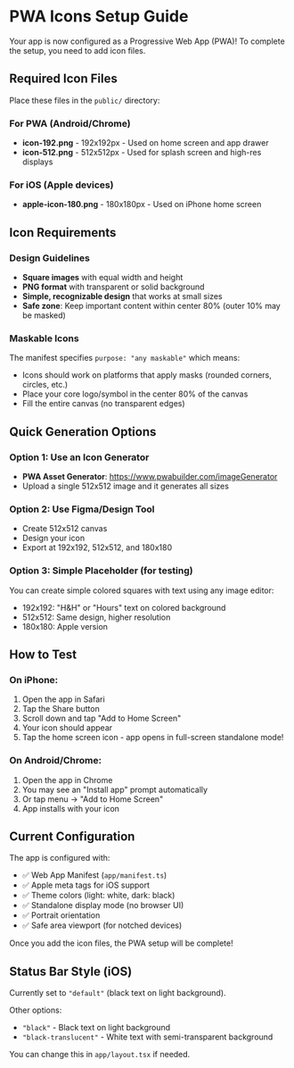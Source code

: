 # PWA Icons Setup Guide

Your app is now configured as a Progressive Web App (PWA)! To complete the setup, you need to add icon files.

## Required Icon Files

Place these files in the `public/` directory:

### For PWA (Android/Chrome)
- **icon-192.png** - 192x192px - Used on home screen and app drawer
- **icon-512.png** - 512x512px - Used for splash screen and high-res displays

### For iOS (Apple devices)
- **apple-icon-180.png** - 180x180px - Used on iPhone home screen

## Icon Requirements

### Design Guidelines
- **Square images** with equal width and height
- **PNG format** with transparent or solid background
- **Simple, recognizable design** that works at small sizes
- **Safe zone**: Keep important content within center 80% (outer 10% may be masked)

### Maskable Icons
The manifest specifies `purpose: "any maskable"` which means:
- Icons should work on platforms that apply masks (rounded corners, circles, etc.)
- Place your core logo/symbol in the center 80% of the canvas
- Fill the entire canvas (no transparent edges)

## Quick Generation Options

### Option 1: Use an Icon Generator
- **PWA Asset Generator**: https://www.pwabuilder.com/imageGenerator
- Upload a single 512x512 image and it generates all sizes

### Option 2: Use Figma/Design Tool
- Create 512x512 canvas
- Design your icon
- Export at 192x192, 512x512, and 180x180

### Option 3: Simple Placeholder (for testing)
You can create simple colored squares with text using any image editor:
- 192x192: "H&H" or "Hours" text on colored background
- 512x512: Same design, higher resolution
- 180x180: Apple version

## How to Test

### On iPhone:
1. Open the app in Safari
2. Tap the Share button
3. Scroll down and tap "Add to Home Screen"
4. Your icon should appear
5. Tap the home screen icon - app opens in full-screen standalone mode!

### On Android/Chrome:
1. Open the app in Chrome
2. You may see an "Install app" prompt automatically
3. Or tap menu → "Add to Home Screen"
4. App installs with your icon

## Current Configuration

The app is configured with:
- ✅ Web App Manifest (`app/manifest.ts`)
- ✅ Apple meta tags for iOS support
- ✅ Theme colors (light: white, dark: black)
- ✅ Standalone display mode (no browser UI)
- ✅ Portrait orientation
- ✅ Safe area viewport (for notched devices)

Once you add the icon files, the PWA setup will be complete!

## Status Bar Style (iOS)

Currently set to `"default"` (black text on light background).

Other options:
- `"black"` - Black text on light background
- `"black-translucent"` - White text with semi-transparent background

You can change this in `app/layout.tsx` if needed.
